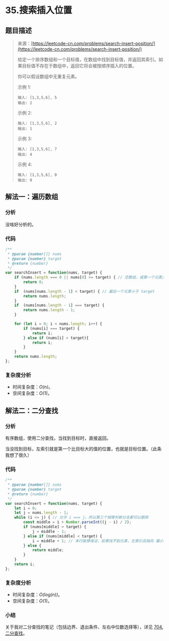 # 35.搜索插入位置

## 题目描述

> 来源：[https://leetcode-cn.com/problems/search-insert-position/](https://leetcode-cn.com/problems/search-insert-position/)
>
> 给定一个排序数组和一个目标值，在数组中找到目标值，并返回其索引。如果目标值不存在于数组中，返回它将会被按顺序插入的位置。
>
> 你可以假设数组中无重复元素。
>
> 示例 1:
> ```
> 输入: [1,3,5,6], 5
> 输出: 2
> ```
>
> 示例 2:
> ```
> 输入: [1,3,5,6], 2
> 输出: 1
> ```
>
> 示例 3:
> ```
> 输入: [1,3,5,6], 7
> 输出: 4
> ```
>
> 示例 4:
> ```
> 输入: [1,3,5,6], 0
> 输出: 0
> ```
>

## 解法一：遍历数组

### 分析

没啥好分析的。

### 代码

```javascript
/**
 * @param {number[]} nums
 * @param {number} target
 * @return {number}
 */
var searchInsert = function(nums, target) {
    if (nums.length === 0 || nums[0] >= target) { // 空数组，或第一个元素大于等于 target
        return 0;
    }
    if  (nums[nums.length - 1] < target) { // 最后一个元素小于 target
        return nums.length;
    }
    if  (nums[nums.length - 1] === target) {
        return nums.length - 1;
    }

    for (let i = 0; i < nums.length; i++) {
        if (nums[i] === target) {
            return i;
        } else if (nums[i] > target){
            return i;
        }
    }
    return nums.length;
};
```

### 复杂度分析

-   时间复杂度：_O(n)_。
-   空间复杂度：_O(1)_。

## 解法二：二分查找

### 分析
有序数组，使用二分查找，当找到目标时，直接返回。

当没找到目标，左索引就是第一个比目标大的值的位置，也就是目标位置。（此条我想了很久）

### 代码
```javascript
/**
 * @param {number[]} nums
 * @param {number} target
 * @return {number}
 */
var searchInsert = function(nums, target) {
    let i = 0;
    let j = nums.length - 1;
    while (i <= j) { // 允许 i === j，所以第三个相等判断分支都可以删除
        const middle = i + Number.parseInt((j - i) / 2);
        if (nums[middle] > target) {
            j = middle - 1;
        } else if (nums[middle] < target) {
            i = middle + 1; // 本行能够保证，如果找不到元素，左索引会指向 最小的比 target 大的元素，也就是目标插入位置
        } else {
            return middle;
        }
    }
    return i;
};
```


### 复杂度分析

-   时间复杂度：_O(log(n))_。
-   空间复杂度：_O(1)_。

### 小结

关于我对二分查找的笔记（包括边界、退出条件、左右中位数选择等），详见 [704. 二分查找](/problems/704.binary-search.md)。
